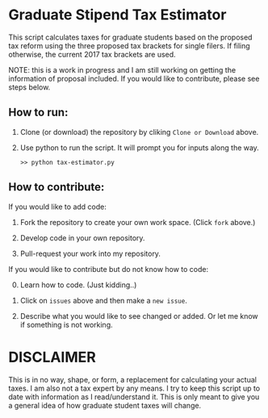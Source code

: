 # Graduate Stipend Tax Estimator
This script calculates taxes for graduate students based on the proposed
tax reform using the three proposed tax brackets for single filers.
If filing otherwise, the current 2017 tax brackets are used.

NOTE: this is a work in progress and I am still working on getting
the information of proposal included. If you would like to contribute,
please see steps below.

## How to run:
1. Clone (or download) the repository by cliking `Clone or Download` above.

2. Use python to run the script. It will prompt you for inputs along the way.

	`>> python tax-estimator.py`

## How to contribute:

If you would like to add code:

1. Fork the repository to create your own work space. (Click `fork` above.)

2. Develop code in your own repository.

3. Pull-request your work into my repository.

If you would like to contribute but do not know how to code:

0. Learn how to code. (Just kidding..)

1. Click on `issues` above and then make a `new issue`.

2. Describe what you would like to see changed or added. Or let me know
if something is not working.

# DISCLAIMER

This is in no way, shape, or form, a replacement for calculating your
actual taxes. I am also not a tax expert by any means. I try to keep
this script up to date with information as I read/understand it. This
is only meant to give you a general idea of how graduate student taxes
will change.
